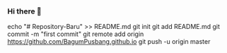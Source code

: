 ### Hi there 👋

<!--
**BagianUmum/BagianUmum** is a ✨ _special_ ✨ repository because its `README.md` (this file) appears on your GitHub profile.

Here are some ideas to get you started:

- 🔭 I’m currently working on ...
- 🌱 I’m currently learning ...
- 👯 I’m looking to collaborate on ...
- 🤔 I’m looking for help with ...
- 💬 Ask me about ...
- 📫 How to reach me: ...
- 😄 Pronouns: ...
- ⚡ Fun fact: ...
-->
echo "# Repository-Baru" >> README.md
git init
git add README.md
git commit -m "first commit"
git remote add origin https://github.com/BagumPusbang.github.io
git push -u origin master
